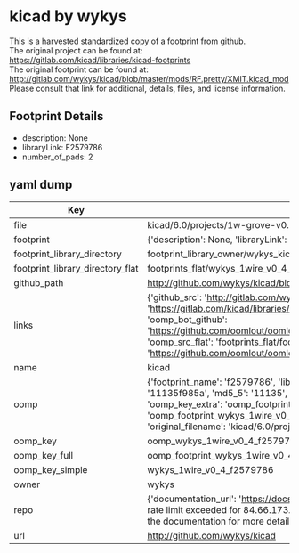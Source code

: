 # kicad by wykys  
This is a harvested standardized copy of a footprint from github.  
The original project can be found at:  
https://gitlab.com/kicad/libraries/kicad-footprints  
The original footprint can be found at:
http://gitlab.com/wykys/kicad/blob/master/mods/RF.pretty/XMIT.kicad_mod
Please consult that link for additional, details, files, and license information.  
## Footprint Details
* description: None  
* libraryLink: F2579786  
* number_of_pads: 2  
## yaml dump  
| Key | Value |  
| --- | --- |  
| file | kicad/6.0/projects/1w-grove-v0.1/1wire-v0.4.pretty/F2579786.kicad_mod |  
| footprint | {'description': None, 'libraryLink': 'F2579786', 'number_of_pads': 2} |  
| footprint_library_directory | footprint_library_owner/wykys_kicad |  
| footprint_library_directory_flat | footprints_flat/wykys_1wire_v0_4_f2579786/working |  
| github_path | http://github.com/wykys/kicad/blob/master/6.0/projects/1w-grove-v0.1/1wire-v0.4.pretty/F2579786.kicad_mod |  
| links | {'github_src': 'http://gitlab.com/wykys/kicad/blob/master/mods/RF.pretty/XMIT.kicad_mod', 'github_src_repo': 'https://gitlab.com/kicad/libraries/kicad-footprints', 'oomp_bot': 'footprints/wykys_1wire_v0_4_f2579786/working', 'oomp_bot_github': 'https://github.com/oomlout/oomlout_oomp_footprint_bot/tree/main/footprints/wykys_1wire_v0_4_f2579786/working', 'oomp_src_flat': 'footprints_flat/footprints_flat/wykys_1wire_v0_4_f2579786/working', 'oomp_src_flat_github': 'https://github.com/oomlout/oomlout_oomp_footprint_src/tree/main/footprints_flat/wykys_1wire_v0_4_f2579786/working'} |  
| name | kicad |  
| oomp | {'footprint_name': 'f2579786', 'library_name': '1wire_v0_4', 'md5': '11135f985af8d4b9aedca6f01d2baf53', 'md5_10': '11135f985a', 'md5_5': '11135', 'md5_6': '11135f', 'oomp_key': 'oomp_wykys_1wire_v0_4_f2579786', 'oomp_key_extra': 'oomp_footprint_wykys_1wire_v0_4_f2579786', 'oomp_key_full': 'oomp_footprint_wykys_1wire_v0_4_f2579786_11135f', 'oomp_key_simple': 'wykys_1wire_v0_4_f2579786', 'original_filename': 'kicad/6.0/projects/1w-grove-v0.1/1wire-v0.4.pretty/F2579786.kicad_mod', 'owner_name': 'wykys'} |  
| oomp_key | oomp_wykys_1wire_v0_4_f2579786 |  
| oomp_key_full | oomp_footprint_wykys_1wire_v0_4_f2579786 |  
| oomp_key_simple | wykys_1wire_v0_4_f2579786 |  
| owner | wykys |  
| repo | {'documentation_url': 'https://docs.github.com/rest/overview/resources-in-the-rest-api#rate-limiting', 'message': "API rate limit exceeded for 84.66.173.59. (But here's the good news: Authenticated requests get a higher rate limit. Check out the documentation for more details.)"} |  
| url | http://github.com/wykys/kicad |  

